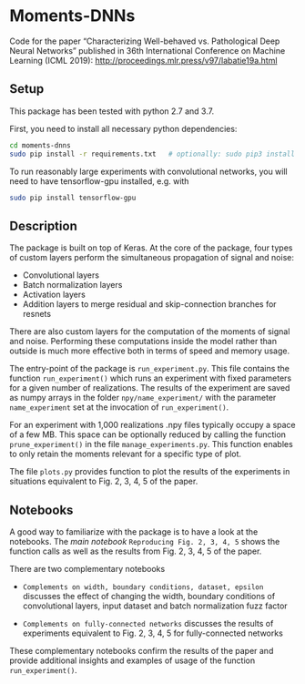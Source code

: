 # Moments-DNNs

Code for the paper “Characterizing Well-behaved vs. Pathological Deep Neural Networks” published in 36th International Conference on Machine Learning (ICML 2019): http://proceedings.mlr.press/v97/labatie19a.html

## Setup
This package has been tested with python 2.7 and 3.7.

First, you need to install all necessary python dependencies:
```sh
cd moments-dnns
sudo pip install -r requirements.txt   # optionally: sudo pip3 install -r requirements.txt
```
To run reasonably large experiments with convolutional networks, you will need to have tensorflow-gpu installed, e.g. with
```sh
sudo pip install tensorflow-gpu
```


## Description

The package is built on top of Keras. At the core of the package, four types of custom layers perform the simultaneous propagation of signal and noise:
* Convolutional layers
* Batch normalization layers
* Activation layers
* Addition layers to merge residual and skip-connection branches for resnets

There are also custom layers for the computation of the moments of signal and noise. Performing these computations inside the model rather than outside is much more effective both in terms of speed and memory usage.

The entry-point of the package is `run_experiment.py`. This file contains the function `run_experiment()` which runs an experiment with fixed parameters for a given number of realizations. The results of the experiment are saved as numpy arrays in the folder `npy/name_experiment/` with the parameter `name_experiment` set at the invocation of `run_experiment()`.

For an experiment with 1,000 realizations .npy files typically occupy a space of a few MB. This space can be optionally reduced by calling the function `prune_experiment()` in the file `manage_experiments.py`. This function enables to only retain the moments relevant for a specific type of plot.

The file `plots.py` provides function to plot the results of the experiments in situations equivalent to Fig. 2, 3, 4, 5 of the paper.


## Notebooks

A good way to familiarize with the package is to have a look at the notebooks. The *main notebook* `Reproducing Fig. 2, 3, 4, 5` shows the function calls as well as the results from Fig. 2, 3, 4, 5 of the paper.

There are two complementary notebooks 

- `Complements on width, boundary conditions, dataset, epsilon` discusses the effect of changing the width, boundary conditions of convolutional layers, input dataset and batch normalization fuzz factor

- `Complements on fully-connected networks` discusses the results of experiments equivalent to Fig. 2, 3, 4, 5 for fully-connected networks

These complementary notebooks confirm the results of the paper and provide additional insights and examples of usage of the function `run_experiment()`.

